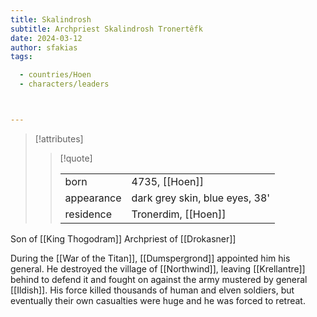 ```yaml
---
title: Skalindrosh
subtitle: Archpriest Skalindrosh Tronertêfk
date: 2024-03-12
author: sfakias
tags:

  - countries/Hoen
  - characters/leaders



---
```

> [!attributes]
> 
> > [!quote]
> >
> > | | |
> > | --- | --- |
> > | born | 4735, [[Hoen]] |
> > | appearance | dark grey skin, blue eyes, 38' |
> > | residence | Tronerdim, [[Hoen]] |

Son of [[King Thogodram]]
Archpriest of [[Drokasner]]

During the [[War of the Titan]], [[Dumspergrond]] appointed him his general. He destroyed the village of [[Northwind]], leaving [[Krellantre]] behind to defend it and fought on against the army mustered by general [[Ildish]]. His force killed thousands of human and elven soldiers, but eventually their own casualties were huge and he was forced to retreat.